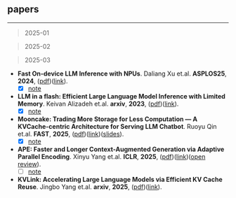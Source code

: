 ## papers

---

>2025-01

>2025-02

>2025-03

- **Fast On-device LLM Inference with NPUs**. Daliang Xu et.al. **ASPLOS25**, **2024**, ([pdf](pdf/Fast_On-device_LLM_Inference_with_NPUs.pdf))([link](http://arxiv.org/abs/2407.05858v2)).
  - [x] [note](#2407.05858v2)
- **LLM in a flash: Efficient Large Language Model Inference with Limited Memory**. Keivan Alizadeh et.al. **arxiv**, **2023**, ([pdf](pdf/LLM_in_a_flash__Efficient_Large_Language_Model_Inference_with_Limited___Memory.pdf))([link](http://arxiv.org/abs/2312.11514v3)).
  - [x] [note](#2312.11514v3)
- **Mooncake: Trading More Storage for Less Computation — A KVCache-centric Architecture for Serving LLM Chatbot**. Ruoyu Qin et.al. **FAST**, **2025**, ([pdf](pdf/Mooncake.pdf))([link](https://www.usenix.org/system/files/fast25-qin.pdf))([slides](pdf/Mooncake_fast25_slides-qin.pdf/)).
  - [x] [note](#fast25-qin)
- **APE: Faster and Longer Context-Augmented Generation via Adaptive
  Parallel Encoding**. Xinyu Yang et.al. **ICLR**, **2025**, ([pdf](pdf/APE__Faster_and_Longer_Context-Augmented_Generation_via_Adaptive___Parallel_Encoding.pdf))([link](http://arxiv.org/abs/2502.05431v2))([open review](https://openreview.net/forum?id=yUC8pU508S)).
  - [ ] [note](#2502.05431v2)
- **KVLink: Accelerating Large Language Models via Efficient KV Cache Reuse**. Jingbo Yang et.al. **arxiv**, **2025**, ([pdf](pdf/KVLink__Accelerating_Large_Language_Models_via_Efficient_KV_Cache_Reuse.pdf))([link](http://arxiv.org/abs/2502.16002v1)).
